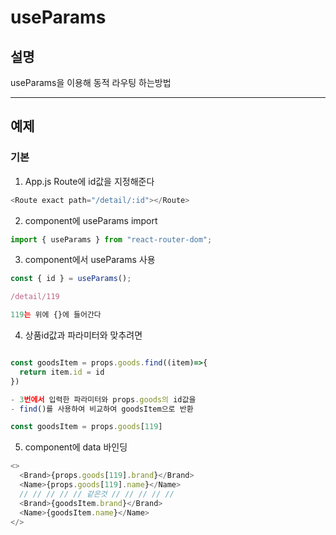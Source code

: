 # useParams

## 설명

useParams을 이용해 동적 라우팅 하는방법

---

## 예제

### 기본

1. App.js Route에 id값을 지정해준다

```javascript
<Route exact path="/detail/:id"></Route>
```

2. component에 useParams import

```javascript
import { useParams } from "react-router-dom";
```

3. component에서 useParams 사용

```javascript
const { id } = useParams();

/detail/119

119는 위에 {}에 들어간다
```

4. 상품id값과 파라미터와 맞추려면

```javascript

const goodsItem = props.goods.find((item)=>{
  return item.id = id
})

- 3번에서 입력한 파라미터와 props.goods의 id값을
- find()를 사용하여 비교하여 goodsItem으로 반환

const goodsItem = props.goods[119]
```

5. component에 data 바인딩

```javascript
<>
  <Brand>{props.goods[119].brand}</Brand>
  <Name>{props.goods[119].name}</Name>
  // // // // // 같은것 // // // // //
  <Brand>{goodsItem.brand}</Brand>
  <Name>{goodsItem.name}</Name>
</>
```
